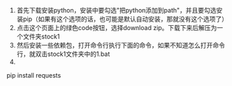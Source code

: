 1. 首先下载安装python，安装中要勾选"把python添加到path"，并且要勾选安装pip（如果有这个选项的话，也可能是默认自动安装，那就没有这个选项了）
2. 点击这个页面上的绿色code按钮，选择download zip。下载下来后解压为一个文件夹stock1
3. 然后安装一些依赖包，打开命令行执行下面的命令，如果不知道怎么打开命令行，就双击stock1文件夹中的1.bat
4. 
pip install requests
